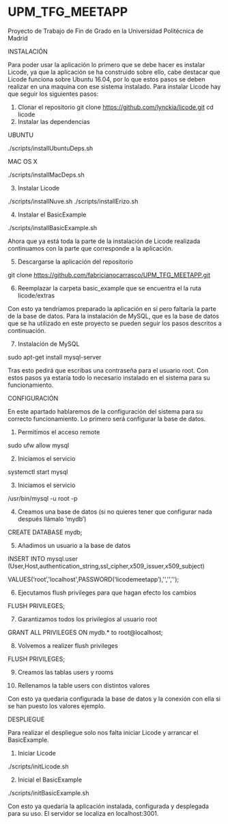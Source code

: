 # UPM_TFG_MEETAPP
Proyecto de Trabajo de Fin de Grado en la Universidad Politécnica de Madrid

INSTALACIÓN

Para poder usar la aplicación lo primero que se debe hacer es instalar Licode, ya que la aplicación se ha construido sobre ello, cabe destacar que Licode funciona sobre Ubuntu 16.04, por lo que estos pasos se deben realizar en una maquina con ese sistema instalado.
Para instalar Licode hay que seguir los siguientes pasos:
1.	Clonar el repositorio
git clone https://github.com/lynckia/licode.git
cd licode
2.	Instalar las dependencias

UBUNTU

./scripts/installUbuntuDeps.sh

MAC OS X

./scripts/installMacDeps.sh

3.	Instalar Licode

./scripts/installNuve.sh
./scripts/installErizo.sh

4.	Instalar el BasicExample

./scripts/installBasicExample.sh

Ahora que ya está toda la parte de la instalación de Licode realizada continuamos con la parte que corresponde a la aplicación.

5.	Descargarse la aplicación del repositorio

git clone https://github.com/fabricianocarrasco/UPM_TFG_MEETAPP.git

6.	Reemplazar la carpeta basic_example que se encuentra el la ruta licode/extras

Con esto ya tendríamos preparado la aplicación en sí pero faltaría la parte de la base de datos. 
Para la instalación de MySQL, que es la base de datos que se ha utilizado en este proyecto se pueden seguir los pasos descritos a continuación.

7.	Instalación de MySQL

sudo apt-get install mysql-server 

Tras esto pedirá que escribas una contraseña para el usuario root.
Con estos pasos ya estaría todo lo necesario instalado en el sistema para su funcionamiento.

CONFIGURACIÓN

En este apartado hablaremos de la configuración del sistema para su correcto funcionamiento.
Lo primero será configurar la base de datos.

1.	Permitimos el acceso remote 

sudo ufw allow mysql

2.	Iniciamos el servicio

systemctl start mysql

3.	Iniciamos el servicio

/usr/bin/mysql -u root -p

4.	Creamos una base de datos (si no quieres tener que configurar nada después llámalo ‘mydb’)

CREATE DATABASE mydb;

5.	Añadimos un usuario a la base de datos

INSERT INTO mysql.user (User,Host,authentication_string,ssl_cipher,x509_issuer,x509_subject)

VALUES(‘root’,'localhost',PASSWORD(‘licodemeetapp’),'','','');

6.	Ejecutamos flush privileges para que hagan efecto los cambios

FLUSH PRIVILEGES;

7.	Garantizamos todos los privilegios al usuario root

GRANT ALL PRIVILEGES ON mydb.* to root@localhost;

8.	Volvemos a realizer flush privileges

FLUSH PRIVILEGES;

9.	Creamos las tablas users y rooms

10.	Rellenamos la table users con distintos valores

Con esto ya quedaria configurada la base de datos y la conexión con ella si se han puesto los valores ejemplo.

DESPLIEGUE

Para realizar el despliegue solo nos falta iniciar Licode y arrancar el BasicExample.
1.	Iniciar Licode

./scripts/initLicode.sh

2.	Inicial el BasicExample

./scripts/initBasicExample.sh

Con esto ya quedaría la aplicación instalada, configurada y desplegada para su uso.
El servidor se localiza en localhost:3001.

